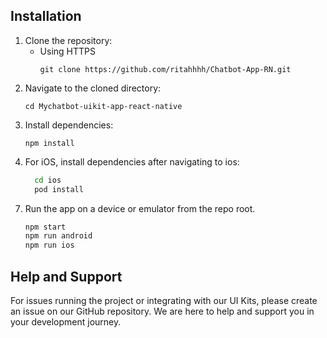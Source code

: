 <!-- <p align="center">
  <img alt="CometChat" src="https://assets.cometchat.io/website/images/logos/banner.png">
</p>

# React Native Sample App 

This is a reference application showcasing the integration of [CometChat's React Native UI Kit](https://www.cometchat.com/docs/v4/react-native-uikit/overview) in React Native. It offers developers practical examples for incorporating real-time messaging, as well as voice and video calling functionalities, into their React Native-based applications.
<table>    
  <tr>
    <td valign="center" style="text-align: center">
      <div style="
          display: flex;
          align-items: center;
          justify-content: center;">
        <img src="./Screenshots/overview_cometchat_screens_ios.png">
      </div>
      <div style="
          display: flex;
          align-items: center;
          justify-content: center;">
          React Native: iOS
      </div>
    </td>  
  </tr>
</table>
<hr />
<table>    
  <tr>
    <td valign="center" style="text-align: center">
      <div style="
          display: flex;
          align-items: center;
          justify-content: center;">
        <img src="./Screenshots/overview_cometchat_screens_android.png">
      </div>
      <div style="
          display: flex;
          align-items: center;
          justify-content: center;">
          React Native: Android
      </div>
    </td>  
  </tr>
</table>

## 🚀 Try the New v5 UI Kit!
Discover the all-new [v5 UI Kit](https://github.com/cometchat/cometchat-uikit-react-native/tree/v5), featuring a completely revamped design for enhanced usability and visual appeal. With restructured components, advanced styling options, and a streamlined integration process, v5 offers a seamless, customizable experience tailored to your needs. Try it now and elevate your development workflow!


## Prerequisites

- Ensure that you have the React Native development environment set up.
  - Follow instructions for your environment at https://reactnative.dev/docs/environment-setup
- Sign up for a [CometChat](https://app.cometchat.com/) account to get your app credentials: _`App ID`_, _`Region`_, and _`Auth Key`_ -->

## Installation

1. Clone the repository:
   - Using HTTPS
     ```
     git clone https://github.com/ritahhhh/Chatbot-App-RN.git
     ```
2. Navigate to the cloned directory:
   ```
   cd Mychatbot-uikit-app-react-native
   ```
3. Install dependencies:
   ```
   npm install
   ```
4. For iOS, install dependencies after navigating to ios:
   ```sh
     cd ios
     pod install
   ```
<!-- 5. Enter your CometChat _`App ID`_, _`Region`_, and _`Auth Key`_ in the [AppConstants.ts](https://github.com/cometchat/cometchat-sample-app-react-native/blob/v4/AppConstants.ts) file:
   https://github.com/cometchat/cometchat-sample-app-react-native/blob/f2910c28c3d3d49031e37a58c536efca1f77cb27/AppConstants.ts#L1-L5
6.  If your app is created before August 12th, 2024 then change the sample data URL to `https://assets.cometchat.io/sampleapp/v1/sampledata.json` in the [src/components/login/Login.tsx](https://github.com/cometchat/cometchat-sample-app-react-native/blob/v4/src/components/login/Login.tsx) file: https://github.com/cometchat/cometchat-sample-app-react-native/blob/f2910c28c3d3d49031e37a58c536efca1f77cb27/src/components/login/Login.tsx#L20-L22 -->

7. Run the app on a device or emulator from the repo root.
   ```sh
   npm start
   npm run android
   npm run ios
   ```

## Help and Support

For issues running the project or integrating with our UI Kits, please create an issue on our GitHub repository. We are here to help and support you in your development journey.